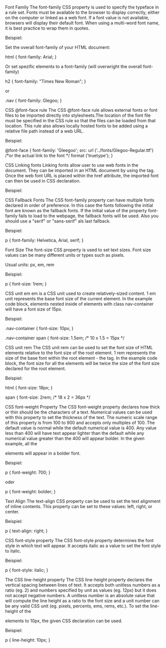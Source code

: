 Font Family
The font-family CSS property is used to specify the typeface in a rule set. Fonts must be available to the browser to display correctly, either on the computer or linked as a web font. If a font value is not available, browsers will display their default font. When using a multi-word font name, it is best practice to wrap them in quotes.

Beispiel:

Set the overall font-family of your HTML document:

html {
font-family: Arial;
}

Or set spezific elements to a font-family (will overwright the overall font-family)

h2 {
font-family: "Times New Roman";
}

or

.nav {
font-family: Glegoo;
}


CSS @font-face rule
The CSS @font-face rule allows external fonts or font files to be imported directly into stylesheets.The location of the font file must be specified in the CSS rule so that the files can be loaded from that location. This rule also allows locally hosted fonts to be added using a relative file path instead of a web URL.

Beispiel:

@font-face {
font-family: 'Gleegoo';
src: url ('../fonts/Glegoo-Regular.ttf') /*or the actual link to the font */
format ('truetype');
}

CSS Linking fonts
Linking fonts allow user to use web fonts in the document. They can be imported in an HTML document by using the <link> tag. Once the web font URL is placed within the href attribute, the imported font can then be used in CSS declaration.

Beispiel:

<head>
    <link href="https://fonts.googleapis.com/css?family=Droid%20Serif" rel="stylesheet">
</head>


CSS Fallback Fonts
The CSS font-family property can have multiple fonts declared in order of preference. In this case the fonts following the initial font are known as the fallback fonts.
If the initial value of the property font-family fails to load to the webpage, the fallback fonts will be used.
Also you should use a "serif" or "sans-serif" als last fallback.

Beispiel:

p {
font-family: Helvetica, Arial, serif;
}


Font Size
The font-size CSS property is used to set text sizes. Font size values can be many different units or types such as pixels.

Usual units:
px, em, rem

Beispiel:

p {
font-size: 1rem;
}

CSS unit em
em is a CSS unit used to create relatively-sized content. 1 em unit represents the base font size of the current element.
In the example code block, <span> elements nested inside of elements with class nav-container will have a font size of 15px.

Beispiel:

.nav-container {
font-size: 10px;
}

.nav-container span {
font-size: 1.5em; /* 10 x 1.5 = 15px */


CSS unit rem
The CSS unit rem can be used to set the font size of HTML elements relative to the font size of the root element. 1 rem represents the size of the base font within the root element - the <html> tag.
In the example code block, the font size for all the <span> elements will be twice the size of the font size declared for the root element.

Beispiel:

html {
font-size: 18px;
}

span {
font-size: 2rem; /* 18 x 2 = 36px */


CSS font-weight Property
The CSS font-weight property declares how thick or thin should be the characters of a text. Numerical values can be used with this property to set the thickness of the text. The numeric scale range of this property is from 100 to 900 and accepts only multiples of 100. The default value is normal while the default numerical value is 400. Any value less than 400 will have text appear lighter than the default while any numerical value greater than the 400 will appear bolder.
In the given example, all the <p> elements will appear in a bolder font.

Beispiel:

p {
font-weight: 700;
}

oder

p {
font-weight: bolder;
}

Text Align
The text-align CSS property can be used to set the text alignment of inline contents. This property can be set to these values: left, right, or center.

Beispiel:

p {
text-align: right;
}


CSS font-style property
The CSS font-style property determines the font style in which text will appear.
It accepts italic as a value to set the font style to italic.

Beispiel:

p {
font-style: italic;
}


The CSS line-height property
The CSS line-height property declares the vertical spacing between lines of text. It accepts both unitless numbers as a ratio (eg. 2) and numbers specified by unit as values (eg. 12px) but it does not accept negative numbers. A unitless number is an absolute value that will compute the line height as a ratio to the font size and a unit number can be any valid CSS unit (eg. pixels, percents, ems, rems, etc.). To set the line-height of the <p> elements to 10px, the given CSS declaration can be used.

Beispiel:

p {
line-height: 10px;
}


